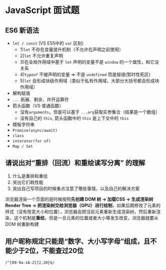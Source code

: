 # JavaScript 面试题

## ES6 新语法

- `let / const` (VS ES5中的 `var` 区别)
  - 1)`let` 不存在变量提升机制（不允许在声明之前使用）
  - 2)`let` 不允许重复声明
  - 3)在全局作用域中基于 `let` 声明的变量不是 `window` 的一个属性，和它没关系
  - 4)`typeof` 不被声明的变量 => 不是 `undefined` 而是报错(暂时性死区)
  - 5)`let` 会形成块级作用域（类似于私有作用域，大部分大括号都会形成块作用域）
- 解构赋值
- `...` 拓展、剩余、炸开运算符
- 箭头函数（VS 普通函数）
  - 没有`arguments`，但是可以基于 `...arg`获取实参集合（结果是一个数组）
  - 没有自己的 `this`, 箭头函数中的 `this` 是上下文中的 `this`
- 模板字符串
- `Promise(async/await)`
- `class`
- `interator(for of)`
- `Map / Set`

## 请说出对“重排（回流）和重绘读写分离” 的理解

1. 什么是重排和重绘
2. 突出它们耗性能
3. 突出自己写项目的时候重点注意了哪些事情，以及自己的解决方案

浏览器渲染一个页面的是时候按照**先创建 DOM 树 -> 加载CSS -> 生成渲染树 Render Tree -> 把渲染树交给浏览器（GPU）进行绘制**，如果后期修改了元素的样式（没有改变大小和位置），浏览器会把当前元素重新生成渲染树，然后重新渲染，这个机制是**重绘**，但是一旦元素的位置或者大小等发生改变，浏览器就要从 DOM 树重新构建

## 用户昵称规定只能是“数字、大小写字母”组成，且不能少于2位，不能查过20位

`/^[09-9a-zA-Z]{2,20}$/`